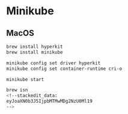 # Minikube

## MacOS

```sh
brew install hyperkit
brew install minikube
```

```sh
minikube config set driver hyperkit
minikube config set container-runtime cri-o
```

```sh
minikube start
```

```sh
brew isn
<!--stackedit_data:
eyJoaXN0b3J5IjpbMTMwMDg2NzU0Ml19
-->
